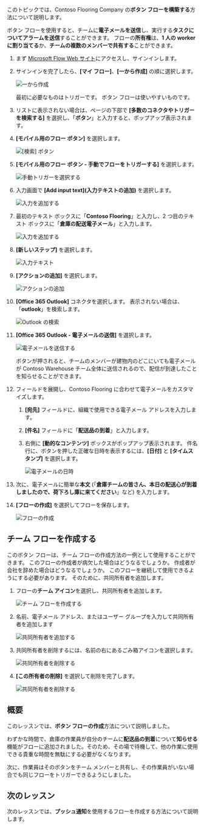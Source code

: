 このトピックでは、Contoso Flooring Company の**ボタン フローを構築する**方法について説明します。 

ボタン フローを使用すると、チームに**電子メールを送信**し、実行する**タスクについてアラームを送信**することができます。 フローの**所有権**は、**1 人の worker に割り当てる**か、**チームの複数のメンバーで共有する**ことができます。  

1. まず [Microsoft Flow Web サイト](https://ms.flow.microsoft.com)にアクセスし、サインインします。
2. サインインを完了したら、**[マイ フロー]**、**[一から作成]** の順に選択します。
   
    ![一から作成](./media/learning-create-button-flow/2-create-from-blank.png)
   
    最初に必要なものはトリガーです。 ボタン フローは使いやすいものです。 
3. リストに表示されない場合は、ページの下部で **[多数のコネクタやトリガーを検索する]** を選択し、「**ボタン**」と入力すると、ポップアップ表示されます。 
4. **[モバイル用のフロー ボタン]** を選択します。
   
    ![[検索] ボタン](./media/learning-create-button-flow/3-button-flow.png) 
5. **[モバイル用のフロー ボタン - 手動でフローをトリガーする]** を選択します。
   
    ![手動トリガーを選択する](./media/learning-create-button-flow/4-press-it.png)
6. 入力画面で **[Add input text]\(入力テキストの追加\)** を選択します。
   
    ![入力を追加する](./media/learning-create-button-flow/5-add-input.png)
7. 最初のテキスト ボックスに「**Contoso Flooring**」と入力し、2 つ目のテキスト ボックスに「**倉庫の配送電子メール**」と入力します。
   
    ![入力を追加する](./media/learning-create-button-flow/6-text-for-flow.png)
8. **[新しいステップ]** を選択します。 
   
    ![入力テキスト](./media/learning-create-button-flow/7-input-description.png)
9. **[アクションの追加]** を選択します。 
   
    ![アクションの追加](./media/learning-create-button-flow/8-add-an-action.png)
10. **[Office 365 Outlook]** コネクタを選択します。 表示されない場合は、「**outlook**」を検索します。
    
     ![Outlook の検索](./media/learning-create-button-flow/9-search-outlook.png)
11. **[Office 365 Outlook - 電子メールの送信]** を選択します。
    
     ![電子メールを送信する](./media/learning-create-button-flow/10-send-email.png)
    
     ボタンが押されると、チームのメンバーが建物内のどこにいても電子メールが Contoso Warehouse チーム全体に送信されるので、配信が到達したことを知らせることができます。
12. フィールドを展開し、Contoso Flooring に合わせて電子メールをカスタマイズします。
    
    1. **[宛先]** フィールドに、組織で使用できる電子メール アドレスを入力します。
    2. **[件名]** フィールドに「**配送品の到着**」と入力します。 
    3. 右側に **[動的なコンテンツ]** ボックスがポップアップ表示されます。 件名行に、ボタンを押した正確な日時を表示するには、**[日付]** と **[タイムスタンプ]** を選択します。 
       
        ![電子メールの日時](./media/learning-create-button-flow/11-email-date-time.png)
13. 次に、電子メールに簡単な**本文** (「**倉庫チームの皆さん、本日の配送心が到着しましたので、荷下ろし庫に来てください**」など) を入力します。
14. **[フローの作成]** を選択してフローを保存します。
    
     ![フローの作成](./media/learning-create-button-flow/12-create-flow.png)

## <a name="create-a-team-flow"></a>チーム フローを作成する
このボタン フローは、チーム フローの作成方法の一例として使用することができます。 このフローの作成者が病欠した場合はどうなるでしょうか。 作成者が会社を辞めた場合はどうなるでしょうか。 このフローを継続して使用できるようにする必要があります。 そのために、共同所有者を追加します。

1. フローの**チーム アイコン**を選択し、共同所有者を追加します。
   
    ![チーム フローを作成する](./media/learning-create-button-flow/13-create-team-flow.png) 
2. 名前、電子メール アドレス、またはユーザー グループを入力して共同所有者を追加します
   
    ![共同所有者を追加する](./media/learning-create-button-flow/14-add-co-owners.png)
3. 共同所有者を削除するには、名前の右にあるごみ箱アイコンを選択します。
   
    ![共同所有者を削除する](./media/learning-create-button-flow/15-remove-co-owners.png)
4. **[この所有者の削除]** を選択して削除を完了します。
   
    ![共同所有者を削除する](./media/learning-create-button-flow/16-agree-to-remove.png)

## <a name="summary"></a>概要
このレッスンでは、**ボタン フローの作成**方法について説明しました。 

わずかな時間で、倉庫の作業員が自分のチームに**配送品の到着**について**知らせる**機能がフローに追加されました。そのため、その場で待機して、他の作業に使用できる貴重な時間を無駄にする必要がなくなります。 

次に、作業員はそのボタンをチーム メンバーと共有し、その作業員がいない場合でも同じフローをトリガーできるようにしました。

## <a name="next-lesson"></a>次のレッスン
次のレッスンでは、**プッシュ通知**を使用するフローを作成する方法について説明します。

